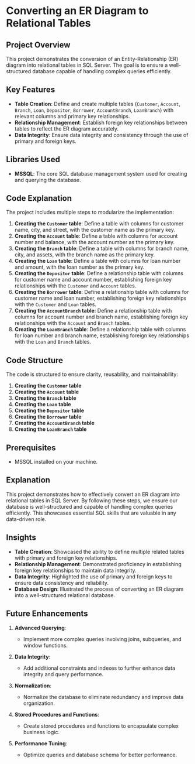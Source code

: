 # Converting an ER Diagram to Relational Tables

## Project Overview  
This project demonstrates the conversion of an Entity-Relationship (ER) diagram into relational tables in SQL Server. The goal is to ensure a well-structured database capable of handling complex queries efficiently.

## Key Features  
- **Table Creation**: Define and create multiple tables (`Customer`, `Account`, `Branch`, `Loan`, `Depositor`, `Borrower`, `AccountBranch`, `LoanBranch`) with relevant columns and primary key relationships.
- **Relationship Management**: Establish foreign key relationships between tables to reflect the ER diagram accurately.
- **Data Integrity**: Ensure data integrity and consistency through the use of primary and foreign keys.

## Libraries Used  
- **MSSQL**: The core SQL database management system used for creating and querying the database.

## Code Explanation  
The project includes multiple steps to modularize the implementation:
1. **Creating the `Customer` table**: Define a table with columns for customer name, city, and street, with the customer name as the primary key.
2. **Creating the `Account` table**: Define a table with columns for account number and balance, with the account number as the primary key.
3. **Creating the `Branch` table**: Define a table with columns for branch name, city, and assets, with the branch name as the primary key.
4. **Creating the `Loan` table**: Define a table with columns for loan number and amount, with the loan number as the primary key.
5. **Creating the `Depositor` table**: Define a relationship table with columns for customer name and account number, establishing foreign key relationships with the `Customer` and `Account` tables.
6. **Creating the `Borrower` table**: Define a relationship table with columns for customer name and loan number, establishing foreign key relationships with the `Customer` and `Loan` tables.
7. **Creating the `AccountBranch` table**: Define a relationship table with columns for account number and branch name, establishing foreign key relationships with the `Account` and `Branch` tables.
8. **Creating the `LoanBranch` table**: Define a relationship table with columns for loan number and branch name, establishing foreign key relationships with the `Loan` and `Branch` tables.

## Code Structure  
The code is structured to ensure clarity, reusability, and maintainability:
1. **Creating the `Customer` table**
2. **Creating the `Account` table**
3. **Creating the `Branch` table**
4. **Creating the `Loan` table**
5. **Creating the `Depositor` table**
6. **Creating the `Borrower` table**
7. **Creating the `AccountBranch` table**
8. **Creating the `LoanBranch` table**

## Prerequisites  
- MSSQL installed on your machine.

## Explanation  
This project demonstrates how to effectively convert an ER diagram into relational tables in SQL Server. By following these steps, we ensure our database is well-structured and capable of handling complex queries efficiently. This showcases essential SQL skills that are valuable in any data-driven role.

## Insights  
- **Table Creation**: Showcased the ability to define multiple related tables with primary and foreign key relationships.
- **Relationship Management**: Demonstrated proficiency in establishing foreign key relationships to maintain data integrity.
- **Data Integrity**: Highlighted the use of primary and foreign keys to ensure data consistency and reliability.
- **Database Design**: Illustrated the process of converting an ER diagram into a well-structured relational database.

## Future Enhancements

1. **Advanced Querying**:
   - Implement more complex queries involving joins, subqueries, and window functions.

2. **Data Integrity**:
   - Add additional constraints and indexes to further enhance data integrity and query performance.

3. **Normalization**:
   - Normalize the database to eliminate redundancy and improve data organization.

4. **Stored Procedures and Functions**:
   - Create stored procedures and functions to encapsulate complex business logic.

5. **Performance Tuning**:
   - Optimize queries and database schema for better performance.
